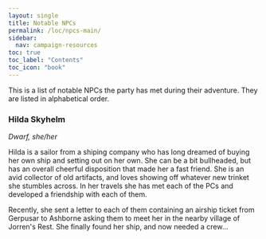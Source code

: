 ```yaml
---
layout: single
title: Notable NPCs
permalink: /loc/npcs-main/
sidebar:
  nav: campaign-resources
toc: true
toc_label: "Contents"
toc_icon: "book"
---
```


This is a list of notable NPCs the party has met during their adventure. They are listed in alphabetical order.

### Hilda Skyhelm
*Dwarf, she/her*

Hilda is a sailor from a shiping company who has long dreamed of buying her own ship and setting out on her own. She can be a bit bullheaded, but has an overall cheerful disposition that made her a fast friend. She is an avid collector of old artifacts, and loves showing off whatever new trinket she stumbles across. In her travels she has met each of the PCs and developed a friendship with each of them. 

Recently, she sent a letter to each of them containing an airship ticket from Gerpusar to Ashborne asking them to meet her in the nearby village of Jorren's Rest. She finally found her ship, and now needed a crew...